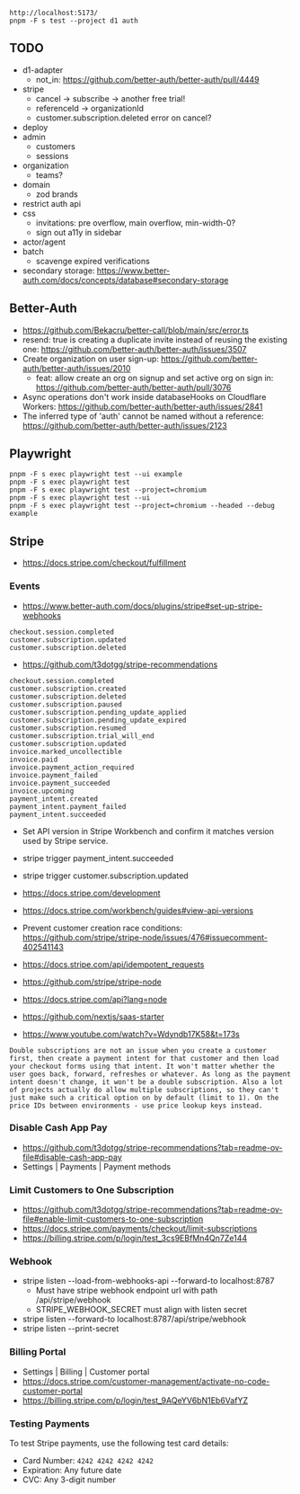 ```
http://localhost:5173/
pnpm -F s test --project d1 auth
```

## TODO

- d1-adapter
  - not_in: https://github.com/better-auth/better-auth/pull/4449
- stripe
  - cancel -> subscribe -> another free trial!
  - referenceId -> organizationId
  - customer.subscription.deleted error on cancel?
- deploy
- admin
  - customers
  - sessions
- organization
  - teams?
- domain
  - zod brands
- restrict auth api
- css
  - invitations: pre overflow, main overflow, min-width-0?
  - sign out a11y in sidebar
- actor/agent
- batch
  - scavenge expired verifications
- secondary storage: https://www.better-auth.com/docs/concepts/database#secondary-storage

## Better-Auth

- https://github.com/Bekacru/better-call/blob/main/src/error.ts
- resend: true is creating a duplicate invite instead of reusing the existing one: https://github.com/better-auth/better-auth/issues/3507
- Create organization on user sign-up: https://github.com/better-auth/better-auth/issues/2010
  - feat: allow create an org on signup and set active org on sign in: https://github.com/better-auth/better-auth/pull/3076
- Async operations don't work inside databaseHooks on Cloudflare Workers: https://github.com/better-auth/better-auth/issues/2841
- The inferred type of 'auth' cannot be named without a reference: https://github.com/better-auth/better-auth/issues/2123

## Playwright

```
pnpm -F s exec playwright test --ui example
pnpm -F s exec playwright test
pnpm -F s exec playwright test --project=chromium
pnpm -F s exec playwright test --ui
pnpm -F s exec playwright test --project=chromium --headed --debug example
```

## Stripe

- https://docs.stripe.com/checkout/fulfillment

### Events

- https://www.better-auth.com/docs/plugins/stripe#set-up-stripe-webhooks

```
checkout.session.completed
customer.subscription.updated
customer.subscription.deleted
```

- https://github.com/t3dotgg/stripe-recommendations

```
checkout.session.completed
customer.subscription.created
customer.subscription.deleted
customer.subscription.paused
customer.subscription.pending_update_applied
customer.subscription.pending_update_expired
customer.subscription.resumed
customer.subscription.trial_will_end
customer.subscription.updated
invoice.marked_uncollectible
invoice.paid
invoice.payment_action_required
invoice.payment_failed
invoice.payment_succeeded
invoice.upcoming
payment_intent.created
payment_intent.payment_failed
payment_intent.succeeded
```

- Set API version in Stripe Workbench and confirm it matches version used by Stripe service.
- stripe trigger payment_intent.succeeded
- stripe trigger customer.subscription.updated

- https://docs.stripe.com/development
- https://docs.stripe.com/workbench/guides#view-api-versions

- Prevent customer creation race conditions: https://github.com/stripe/stripe-node/issues/476#issuecomment-402541143
- https://docs.stripe.com/api/idempotent_requests

- https://github.com/stripe/stripe-node
- https://docs.stripe.com/api?lang=node
- https://github.com/nextjs/saas-starter
- https://www.youtube.com/watch?v=Wdyndb17K58&t=173s

```
Double subscriptions are not an issue when you create a customer first, then create a payment intent for that customer and then load your checkout forms using that intent. It won't matter whether the user goes back, forward, refreshes or whatever. As long as the payment intent doesn't change, it won't be a double subscription. Also a lot of projects actually do allow multiple subscriptions, so they can't just make such a critical option on by default (limit to 1). On the price IDs between environments - use price lookup keys instead.
```

### Disable Cash App Pay

- https://github.com/t3dotgg/stripe-recommendations?tab=readme-ov-file#disable-cash-app-pay
- Settings | Payments | Payment methods

### Limit Customers to One Subscription

- https://github.com/t3dotgg/stripe-recommendations?tab=readme-ov-file#enable-limit-customers-to-one-subscription
- https://docs.stripe.com/payments/checkout/limit-subscriptions
- https://billing.stripe.com/p/login/test_3cs9EBfMn4Qn7Ze144

### Webhook

- stripe listen --load-from-webhooks-api --forward-to localhost:8787
  - Must have stripe webhook endpoint url with path /api/stripe/webhook
  - STRIPE_WEBHOOK_SECRET must align with listen secret
- stripe listen --forward-to localhost:8787/api/stripe/webhook
- stripe listen --print-secret

### Billing Portal

- Settings | Billing | Customer portal
- https://docs.stripe.com/customer-management/activate-no-code-customer-portal
- https://billing.stripe.com/p/login/test_9AQeYV6bN1Eb6VafYZ

### Testing Payments

To test Stripe payments, use the following test card details:

- Card Number: `4242 4242 4242 4242`
- Expiration: Any future date
- CVC: Any 3-digit number

